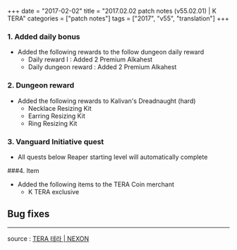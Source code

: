 +++
date = "2017-02-02"
title = "2017.02.02 patch notes (v55.02.01) | K TERA"
categories = ["patch notes"]
tags = ["2017", "v55", "translation"]
+++

### 1. Added daily bonus
- Added the following rewards to the follow dungeon daily reward
  - Daily reward I : Added 2 Premium Alkahest
  - Daily dungeon reward :  Added 2 Premium Alkahest

### 2. Dungeon reward
- Added the following rewards to Kalivan's Dreadnaught (hard)
  - Necklace Resizing Kit
  - Earring Resizing Kit
  - Ring Resizing Kit

### 3. Vanguard Initiative quest
- All quests below Reaper starting level will automatically complete

###4. Item
- Added the following items to the TERA Coin merchant
  - K TERA exclusive

## Bug fixes

----

source : [TERA 테라 | NEXON](http://tera.nexon.com/news/update/view.aspx?n4articlesn=262)
